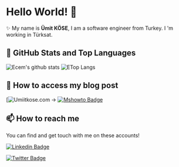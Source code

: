# Hello World! 👋

✨ My name is **Ümit KÖSE**, I am a software engineer from Turkey. I 'm working in Türksat. <br>


## 📌 GitHub Stats and Top Languages

<p float="center">
  <img  src="https://github-readme-stats.vercel.app/api?username=umiitkose&show_icons=true&count_private=true&hide=contribs,issues" alt="Ecem's github stats" />
  <img  src="https://github-readme-stats.vercel.app/api/top-langs/?username=umiitkose&layout=compact&hide=javascript,html" alt="ETop Langs" />
</p>

## 📝 How to access my blog post

[![Umiitkose.com ->](https://umiitkose.com)
[![Mshowto Badge](https://img.shields.io/badge/EcemOKAN-Mshowto-blue?style=for-the-badge&logo=post)](https://www.mshowto.org/author/ecemokan)


## 📫 How to reach me

You can find and get touch with me on these accounts!

[![Linkedin Badge](https://img.shields.io/badge/EcemOKAN-follow%20on%20linkedin-blue?style=for-the-badge&logo=linkedin)](https://www.linkedin.com/in/%C3%BCmit-k%C3%B6se-11b803a7/)

[![Twitter Badge](https://img.shields.io/badge/EcemOKAN-follow%20on%20twitter-blue?style=for-the-badge&logo=twitter)](https://twitter.com/umiitkose)




